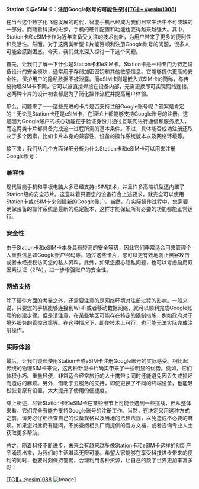 **Station卡与eSIM卡：注册Google账号的可能性探讨[[TG💪+ @esim1088](https://t.me/s/esim1088)]**

在当今这个数字化飞速发展的时代，智能手机已经成为我们日常生活中不可或缺的一部分。而随着科技的进步，手机的硬件配置和功能也变得越来越强大。其中，Station卡和eSIM卡作为近年来备受关注的技术创新，为用户带来了更多的便利性和灵活性。然而，对于这两类新型卡片能否顺利注册Google账号的问题，很多人可能会感到困惑。今天，我们就来深入探讨一下这个问题。

首先，让我们了解一下什么是Station卡和eSIM卡。Station卡是一种专门为特定设备设计的安全模块，通常用于存储加密密钥和其他敏感信息。它能够提供更高的安全性，保护用户的隐私数据不被泄露。而eSIM卡则是嵌入式SIM卡的简称，与传统物理SIM卡不同，它可以被直接焊接在设备内部，无需更换即可实现网络连接。这两种卡片的设计初衷都是为了简化操作流程并提高用户体验。

那么，问题来了——这些先进的卡片是否支持注册Google账号呢？答案是肯定的！无论是Station卡还是eSIM卡，在理论上都能够支持Google账号的注册。这是因为Google账户的核心功能在于验证身份并通过互联网进行通信和服务接入，而这两类卡片都具备完成这一过程所需的基本条件。不过，具体能否成功注册还取决于多个因素，比如卡片本身的兼容性、设备的操作系统版本以及网络环境等。

接下来，我们从几个方面详细分析为什么Station卡和eSIM卡可以用来注册Google账号：

### 兼容性

现代智能手机和平板电脑大多已经支持eSIM技术，并且许多高端机型还内置了Station级的安全芯片。这意味着只要您的设备符合上述要求，就完全可以使用Station卡或eSIM卡来创建新的Google账户。当然，在实际操作过程中，您需要确保设备的操作系统是最新的稳定版本，这样才能保证所有必要的功能都能正常运行。

### 安全性

由于Station卡和eSIM卡本身具有较高的安全等级，因此它们非常适合用来管理个人重要信息如Google账户密码等。通过这些卡片，您可以更有效地防止黑客攻击或者未经授权访问您的私人资料。此外，如果您担心隐私问题，也可以考虑启用双因素认证（2FA），进一步增强账户的安全性。

### 网络支持

除了硬件方面的考量之外，还需要注意的是网络环境对注册过程的影响。一般来说，只要您的手机能够连接到Wi-Fi或者移动数据网络，就可以顺利完成Google账号的创建步骤。但是请注意，在某些地区可能存在特定的限制措施，例如政府对于境外服务的管控政策等。在这种情况下，即使技术上可行，也可能无法实际完成注册操作。

### 实际体验

最后，让我们谈谈使用Station卡或eSIM卡注册Google账号的实际感受。相比起传统的物理SIM卡来说，这两种新型卡片确实带来了一些明显的优势。例如，它们体积小巧、重量轻便，非常适合经常旅行的人士携带；同时还能避免因丢失或损坏而造成的麻烦。另外，借助于云服务的支持，即使更换了不同的终端设备，也能轻松恢复原有设置，大大提升了使用的便捷度。

综上所述，尽管Station卡和eSIM卡在某些细节上可能会遇到一些挑战，但从整体来看，它们完全有能力支持Google账号的注册工作。当然，在决定采用这种方式之前，请务必仔细检查自己的设备规格以及当地的法律法规，以免造成不必要的麻烦。如果您对此仍有疑问，不妨查阅相关厂商提供的官方文档，或者咨询专业人士获取更多帮助。

总之，随着科技不断进步，未来会有越来越多像Station卡和eSIM卡这样的创新产品涌现出来，为我们的生活增添无限可能。希望大家能够在享受科技进步带来的便利的同时，也要时刻保持警惕，合理利用各种资源，让自己的数字世界更加丰富多彩！

[[TG💪+ @esim1088](https://t.me/s/esim1088) ![Image](https://i.postimg.cc/4NQfJmqS/Snipaste-2025-05-13-00-14-12.png)]